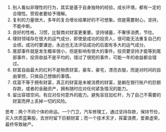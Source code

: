 1. 别人看似非理性的行为，其实是基于自身独特的经验，成长环境，都有一定的合理性。旁观者要给予理解。
2. 复利的力量很大，多年的复合增长结果好的不可想象。但是需要耐心，坚持，不能中断。
3. 良好的性格，习惯，比智商对财富更重要。坚持储蓄，不奢侈消费，节俭。
4. 理财领域存在很大的运气成分，即使是成功的投资人，很可能无法重复自己的业绩。成功时要谦逊，永远也无法评估成功的后面有多大的运气成分。
5. 尾部事件就是发生概率很小，但是影响有很大的事件。投资要坚持才能等到尾部事件，投资收益不是平均的，错过了很短的事件，可能一年的收益都会错过。
6. 财富自由最大的红利不是物质财富，豪车，豪宅，漂亮衣服，而是对时间的自由掌控，只做自己想做的事情。
7. 炫富不等于拥有财富，真正的财富是未被消费的财富，是躺在银行账户的巨额存款，或者的金融资产，拥有随时应对任何紧急情况的能力。
8. 留出容错空间。有应对任何意外的能力。避免盲目加杠杆，为了自己不需要的财富而押上丢掉一切的风险。

思考：两个不同个体的命运。一个门卫，汽车修理工，通过坚持存款，保持节俭，买入优质蓝筹股，去世时留下巨额财富；而一个技术天才，挥霍浪费，爱慕虚荣，最终导致破产。

